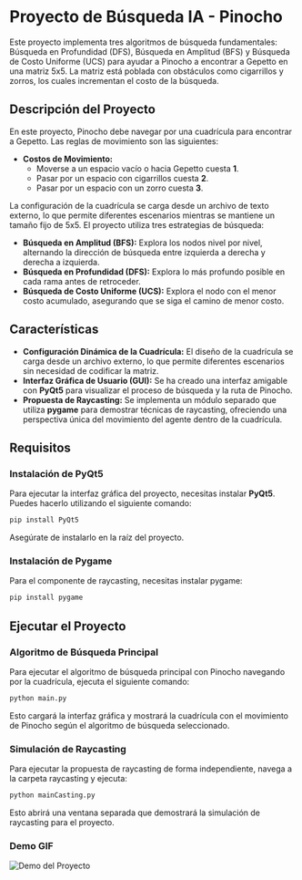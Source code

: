# Proyecto de Búsqueda IA - Pinocho

Este proyecto implementa tres algoritmos de búsqueda fundamentales: Búsqueda en Profundidad (DFS), Búsqueda en Amplitud (BFS) y Búsqueda de Costo Uniforme (UCS) para ayudar a Pinocho a encontrar a Gepetto en una matriz 5x5. La matriz está poblada con obstáculos como cigarrillos y zorros, los cuales incrementan el costo de la búsqueda.

## Descripción del Proyecto

En este proyecto, Pinocho debe navegar por una cuadrícula para encontrar a Gepetto. Las reglas de movimiento son las siguientes:

- **Costos de Movimiento:**
  - Moverse a un espacio vacío o hacia Gepetto cuesta **1**.
  - Pasar por un espacio con cigarrillos cuesta **2**.
  - Pasar por un espacio con un zorro cuesta **3**.

La configuración de la cuadrícula se carga desde un archivo de texto externo, lo que permite diferentes escenarios mientras se mantiene un tamaño fijo de 5x5. El proyecto utiliza tres estrategias de búsqueda:

- **Búsqueda en Amplitud (BFS):** Explora los nodos nivel por nivel, alternando la dirección de búsqueda entre izquierda a derecha y derecha a izquierda.
- **Búsqueda en Profundidad (DFS):** Explora lo más profundo posible en cada rama antes de retroceder.
- **Búsqueda de Costo Uniforme (UCS):** Explora el nodo con el menor costo acumulado, asegurando que se siga el camino de menor costo.

## Características

- **Configuración Dinámica de la Cuadrícula:** El diseño de la cuadrícula se carga desde un archivo externo, lo que permite diferentes escenarios sin necesidad de codificar la matriz.
- **Interfaz Gráfica de Usuario (GUI):** Se ha creado una interfaz amigable con **PyQt5** para visualizar el proceso de búsqueda y la ruta de Pinocho.
- **Propuesta de Raycasting:** Se implementa un módulo separado que utiliza **pygame** para demostrar técnicas de raycasting, ofreciendo una perspectiva única del movimiento del agente dentro de la cuadrícula.

## Requisitos

### Instalación de PyQt5

Para ejecutar la interfaz gráfica del proyecto, necesitas instalar **PyQt5**. Puedes hacerlo utilizando el siguiente comando:

  ```bash
  pip install PyQt5
  ```

Asegúrate de instalarlo en la raíz del proyecto.

### Instalación de Pygame


Para el componente de raycasting, necesitas instalar pygame:

  ```bash
  pip install pygame
  ```

## Ejecutar el Proyecto

### Algoritmo de Búsqueda Principal

Para ejecutar el algoritmo de búsqueda principal con Pinocho navegando por la cuadrícula, ejecuta el siguiente comando:

  ```bash
  python main.py
  ```

Esto cargará la interfaz gráfica y mostrará la cuadrícula con el movimiento de Pinocho según el algoritmo de búsqueda seleccionado.

### Simulación de Raycasting
Para ejecutar la propuesta de raycasting de forma independiente, navega a la carpeta raycasting y ejecuta:

  ```bash
  python mainCasting.py
  ```
Esto abrirá una ventana separada que demostrará la simulación de raycasting para el proyecto.

### Demo GIF

![Demo del Proyecto](public/gifDemoLaberintoIA.gif)
